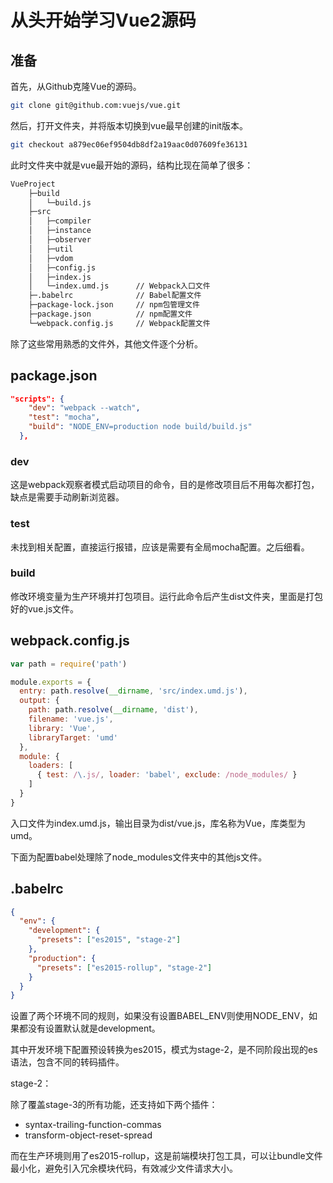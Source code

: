 # 从头开始学习Vue2源码

## 准备

首先，从Github克隆Vue的源码。

``` sh
git clone git@github.com:vuejs/vue.git
```

然后，打开文件夹，并将版本切换到vue最早创建的init版本。

``` sh
git checkout a879ec06ef9504db8df2a19aac0d07609fe36131
```

此时文件夹中就是vue最开始的源码，结构比现在简单了很多：

``` sh
VueProject
    ├─build
    │   └─build.js
    ├─src
    │   ├─compiler
    │   ├─instance
    │   ├─observer
    │   ├─util
    │   ├─vdom
    │   ├─config.js
    │   ├─index.js
    │   └─index.umd.js      // Webpack入口文件
    ├─.babelrc              // Babel配置文件
    ├─package-lock.json     // npm包管理文件
    ├─package.json          // npm配置文件
    └─webpack.config.js     // Webpack配置文件
```

除了这些常用熟悉的文件外，其他文件逐个分析。

## package.json

``` json
"scripts": {
    "dev": "webpack --watch",
    "test": "mocha",
    "build": "NODE_ENV=production node build/build.js"
  },
```

### dev

这是webpack观察者模式启动项目的命令，目的是修改项目后不用每次都打包，缺点是需要手动刷新浏览器。

### test

未找到相关配置，直接运行报错，应该是需要有全局mocha配置。之后细看。

### build

修改环境变量为生产环境并打包项目。运行此命令后产生dist文件夹，里面是打包好的vue.js文件。

## webpack.config.js

``` js
var path = require('path')

module.exports = {
  entry: path.resolve(__dirname, 'src/index.umd.js'),
  output: {
    path: path.resolve(__dirname, 'dist'),
    filename: 'vue.js',
    library: 'Vue',
    libraryTarget: 'umd'
  },
  module: {
    loaders: [
      { test: /\.js/, loader: 'babel', exclude: /node_modules/ }
    ]
  }
}
```

入口文件为index.umd.js，输出目录为dist/vue.js，库名称为Vue，库类型为umd。

下面为配置babel处理除了node_modules文件夹中的其他js文件。

## .babelrc

``` json
{
  "env": {
    "development": {
      "presets": ["es2015", "stage-2"]
    },
    "production": {
      "presets": ["es2015-rollup", "stage-2"]
    }
  }
}
```

设置了两个环境不同的规则，如果没有设置BABEL_ENV则使用NODE_ENV，如果都没有设置默认就是development。

其中开发环境下配置预设转换为es2015，模式为stage-2，是不同阶段出现的es语法，包含不同的转码插件。

stage-2：

除了覆盖stage-3的所有功能，还支持如下两个插件：

- syntax-trailing-function-commas
- transform-object-reset-spread

而在生产环境则用了es2015-rollup，这是前端模块打包工具，可以让bundle文件最小化，避免引入冗余模块代码，有效减少文件请求大小。
